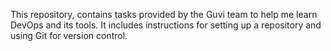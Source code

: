This repository, contains tasks provided by the Guvi team to help me learn DevOps and its tools. It includes instructions for setting up a repository and using Git for version control.